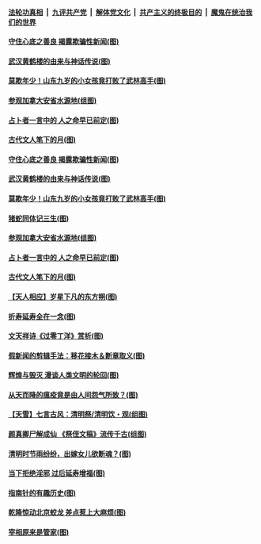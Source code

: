 

####  [法轮功真相](../../../../basic/blob/master/README.md?t=04072330) &nbsp;|&nbsp; [九评共产党](../../../../9ping.md/blob/master/README.md?t=04072330) &nbsp;|&nbsp; [解体党文化](../../../../jtdwh.md/blob/master/README.md?t=04072330)  &nbsp;|&nbsp; [共产主义的终极目的](../../../../gczydzjmd.md/blob/master/README.md?t=04072330) &nbsp;|&nbsp; [魔鬼在统治我们的世界](../../../../mgztzwmdsj.md/blob/master/README.md?t=04072330) 

#### [守住心底之善良 揭露欺骗性新闻(图)](../pages/p7/928584.md?t=04072330) 

#### [武汉黄鹤楼的由来与神话传说(图)](../pages/p7/928819.md?t=04072330) 

#### [莫欺年少！山东九岁的小女孩竟打败了武林高手(图)](../pages/p7/928619.md?t=04072330) 

#### [参观加拿大安省水源地(组图)](../pages/p7/928259.md?t=04072330) 

#### [占卜者一言中的 人之命早已前定(图)](../pages/p7/928517.md?t=04072330) 

#### [古代文人笔下的月(图)](../pages/p7/928361.md?t=04072330) 

#### [守住心底之善良 揭露欺骗性新闻(图)](../pages/p7/928584.md?t=04072330) 

#### [武汉黄鹤楼的由来与神话传说(图)](../pages/p7/928819.md?t=04072330) 

#### [莫欺年少！山东九岁的小女孩竟打败了武林高手(图)](../pages/p7/928619.md?t=04072330) 

#### [猪蛇同体记三生(图)](../pages/p7/928272.md?t=04072330) 

#### [参观加拿大安省水源地(组图)](../pages/p7/928259.md?t=04072330) 

#### [占卜者一言中的 人之命早已前定(图)](../pages/p7/928517.md?t=04072330) 

#### [古代文人笔下的月(图)](../pages/p7/928361.md?t=04072330) 

#### [【天人相应】岁星下凡的东方朔(图)](../pages/p7/928270.md?t=04072330) 

#### [折寿延寿全在一念(图)](../pages/p7/928271.md?t=04072330) 

#### [文天祥诗《过零丁洋》赏析(图)](../pages/p7/928360.md?t=04072330) 

#### [假新闻的剪辑手法：移花接木＆断章取义(图)](../pages/p7/928568.md?t=04072330) 

#### [辉煌与毁灭 漫谈人类文明的轮回(图)](../pages/p7/928269.md?t=04072330) 

#### [从天而降的瘟疫竟是由人间怨气所致？(图)](../pages/p7/928375.md?t=04072330) 

#### [【天雪】七言古风：清明祭/清明饮・观(组图)](../pages/p7/928585.md?t=04072330) 

#### [颜真卿尸解成仙 《祭侄文稿》流传千古(组图)](../pages/p7/926379.md?t=04072330) 

#### [清明时节雨纷纷，出嫁女儿欲断魂？(图)](../pages/p7/928229.md?t=04072330) 

#### [当下拒绝淫邪 过后延寿增福(图)](../pages/p7/928142.md?t=04072330) 

#### [指南针的有趣历史(图)](../pages/p7/927838.md?t=04072330) 

#### [乾隆惊动北京蛟龙 差点惹上大麻烦(图)](../pages/p7/928247.md?t=04072330) 

#### [宰相原来是管家(图)](../pages/p7/927841.md?t=04072330) 

